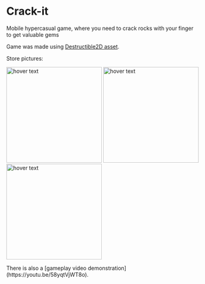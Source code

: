 # Crack-it
Mobile hypercasual game, where you need to crack rocks with your finger to get valuable gems

Game was made using [Destructible2D asset](https://assetstore.unity.com/packages/tools/sprite-management/destructible-2d-18125).

Store pictures:
<p float="left">
  <img src="https://play-lh.googleusercontent.com/ruZpUoRGsMe-HZf-PfIRV7GYCDv5wzvUHJP4q2ex5y4GIcu21DIpljJ98fIsqPihN2s=w1601-h1085-rw" width="250" title="hover text">
  <img src="https://play-lh.googleusercontent.com/ie4cuq3PM8KSdtSfTpb9AdFj9WLDQuobsYsKM2HNL8vg5FkWvI-FyPnfEwtSQ-paYQ=w1601-h1085-rw" width="250" title="hover text">
  <img src="https://play-lh.googleusercontent.com/wPAZbbgMt6JrNTjB25U9Y11ISJdObgcBVvtgf0rXaAg8ECgFjxJMPPSqFtRdgStHgE0=w1601-h1085-rw" width="250" title="hover text">
</p>
There is also a [gameplay video demonstration](https://youtu.be/58yqtVjWT8o).


